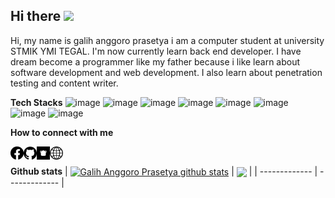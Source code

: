 <h2> Hi there <img src="https://media.giphy.com/media/mGcNjsfWAjY5AEZNw6/giphy.gif" width="50"></h2>

Hi, my name is galih anggoro prasetya i am a computer student at university STMIK YMI TEGAL. I'm now currently learn back end developer. I have dream become a programmer like my father because i like learn about software development and web development. I also learn about penetration testing and content writer.

**Tech Stacks**
![image](https://user-images.githubusercontent.com/83481679/186558210-27aac10f-8b1b-4319-a3a7-cebac060f93a.png)
![image](https://user-images.githubusercontent.com/83481679/186558290-b9279f20-f1f5-4d1e-ad03-633d660e75a8.png)
![image](https://user-images.githubusercontent.com/83481679/186558310-e0ecdf02-4e8c-430c-b6e0-c150e6c59be4.png)
![image](https://user-images.githubusercontent.com/83481679/186558461-541f9d70-36ea-43b6-9432-ac351190b7a0.png)
![image](https://user-images.githubusercontent.com/83481679/186558470-5264c056-5df9-4722-982a-3292e9d92af2.png)
![image](https://user-images.githubusercontent.com/83481679/186558481-e0483c18-26ca-47c2-bb7f-49208ece05e0.png)
![image](https://user-images.githubusercontent.com/83481679/186558497-4b3fa398-e0ca-4844-8024-9258779228db.png)
![image](https://user-images.githubusercontent.com/83481679/186558506-91e6b178-c959-4032-8925-ba16cf62a221.png)

**How to connect with me**

<a href="https://web.facebook.com/galih.ap.357/"><img align="left" src="https://raw.githubusercontent.com/galihap76/galihap76/main/images/facebook.svg" alt="galihap76 | facebook" width="21px"/></a>
<a href="https://github.com/galihap76"><img align="left" src="https://raw.githubusercontent.com/galihap76/galihap76/main/images/github.svg" alt="galihap76 | github" width="21px"/></a>
<a href="https://galihap76.showwcase.com/"><img align="left" src="https://raw.githubusercontent.com/galihap76/galihap76/main/images/showwcase.svg" alt="galihap76 | showwcase" width="21px"/></a>
<a href="https://galihap76.github.io/"><img align="left" src="https://raw.githubusercontent.com/galihap76/galihap76/main/images/website.svg" alt="galihap76 | website" width="21px"/></a>
</br>

**Github stats**
| <a href="https://github.com/anuraghazra/github-readme-stats"><img align="center" src="https://github-readme-stats.vercel.app/api?username=galihap76&show_icons=true&bg_color=0000" alt="Galih Anggoro Prasetya github stats" /></a> | <a href="https://github.com/anuraghazra/github-readme-stats"><img align="center" src="https://github-readme-stats.vercel.app/api/top-langs/?username=galihap76&langs_count=10&hide=batchfile,pascal,hack,roff,shell,scss&layout=compact&bg_color=0000" /></a> |
| ------------- | ------------- |
